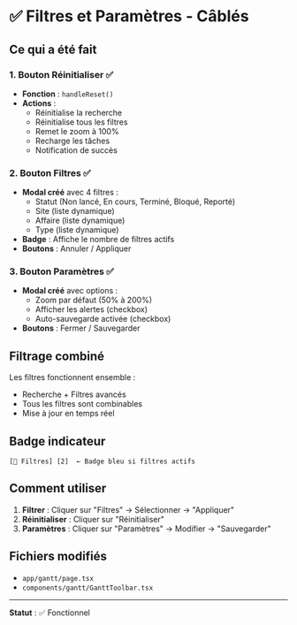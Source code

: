 # ✅ Filtres et Paramètres - Câblés

## Ce qui a été fait

### 1. Bouton Réinitialiser ✅
- **Fonction** : `handleReset()`
- **Actions** :
  - Réinitialise la recherche
  - Réinitialise tous les filtres
  - Remet le zoom à 100%
  - Recharge les tâches
  - Notification de succès

### 2. Bouton Filtres ✅
- **Modal créé** avec 4 filtres :
  - Statut (Non lancé, En cours, Terminé, Bloqué, Reporté)
  - Site (liste dynamique)
  - Affaire (liste dynamique)
  - Type (liste dynamique)
- **Badge** : Affiche le nombre de filtres actifs
- **Boutons** : Annuler / Appliquer

### 3. Bouton Paramètres ✅
- **Modal créé** avec options :
  - Zoom par défaut (50% à 200%)
  - Afficher les alertes (checkbox)
  - Auto-sauvegarde activée (checkbox)
- **Boutons** : Fermer / Sauvegarder

## Filtrage combiné

Les filtres fonctionnent ensemble :
- Recherche + Filtres avancés
- Tous les filtres sont combinables
- Mise à jour en temps réel

## Badge indicateur

```
[🔽 Filtres] [2]  ← Badge bleu si filtres actifs
```

## Comment utiliser

1. **Filtrer** : Cliquer sur "Filtres" → Sélectionner → "Appliquer"
2. **Réinitialiser** : Cliquer sur "Réinitialiser"
3. **Paramètres** : Cliquer sur "Paramètres" → Modifier → "Sauvegarder"

## Fichiers modifiés
- `app/gantt/page.tsx`
- `components/gantt/GanttToolbar.tsx`

---

**Statut** : ✅ Fonctionnel

